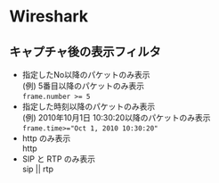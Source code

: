 # Wireshark

## キャプチャ後の表示フィルタ

* 指定したNo以降のパケットのみ表示  
(例) 5番目以降のパケットのみ表示  
`frame.number >= 5`
* 指定した時刻以降のパケットのみ表示  
(例) 2010年10月1日 10:30:20以降のパケットのみ表示  
`frame.time>="Oct 1, 2010 10:30:20"`
* http のみ表示  
http
* SIP と RTP のみ表示  
sip || rtp
